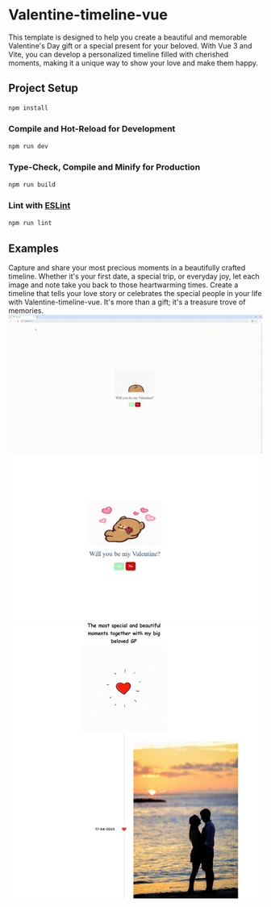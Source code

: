 # Valentine-timeline-vue

This template is designed to help you create a beautiful and memorable Valentine's Day gift or a special present for your beloved. With Vue 3 and Vite, you can develop a personalized timeline filled with cherished moments, making it a unique way to show your love and make them happy.


## Project Setup

```sh
npm install
```

### Compile and Hot-Reload for Development

```sh
npm run dev
```

### Type-Check, Compile and Minify for Production

```sh
npm run build
```

### Lint with [ESLint](https://eslint.org/)

```sh
npm run lint
```

## Examples
Capture and share your most precious moments in a beautifully crafted timeline. Whether it's your first date, a special trip, or everyday joy, let each image and note take you back to those heartwarming times.
Create a timeline that tells your love story or celebrates the special people in your life with Valentine-timeline-vue. It's more than a gift; it's a treasure trove of memories.
![Example 2](examples/example-2.gif)
![Example 1](examples/example-1.png)
![Example 3](examples/example-3.png)
